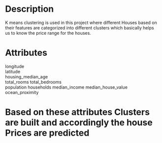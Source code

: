 # Description
K means clustering is used in this project where different Houses based on their features are categorized into different clusters which basically helps us to know the price range for the houses.
# Attributes
longitude	
latitude	
housing_median_age	
total_rooms
total_bedrooms	
population
households
median_income
median_house_value
ocean_proximity

# Based on these attributes Clusters are built and accordingly the house Prices are predicted

